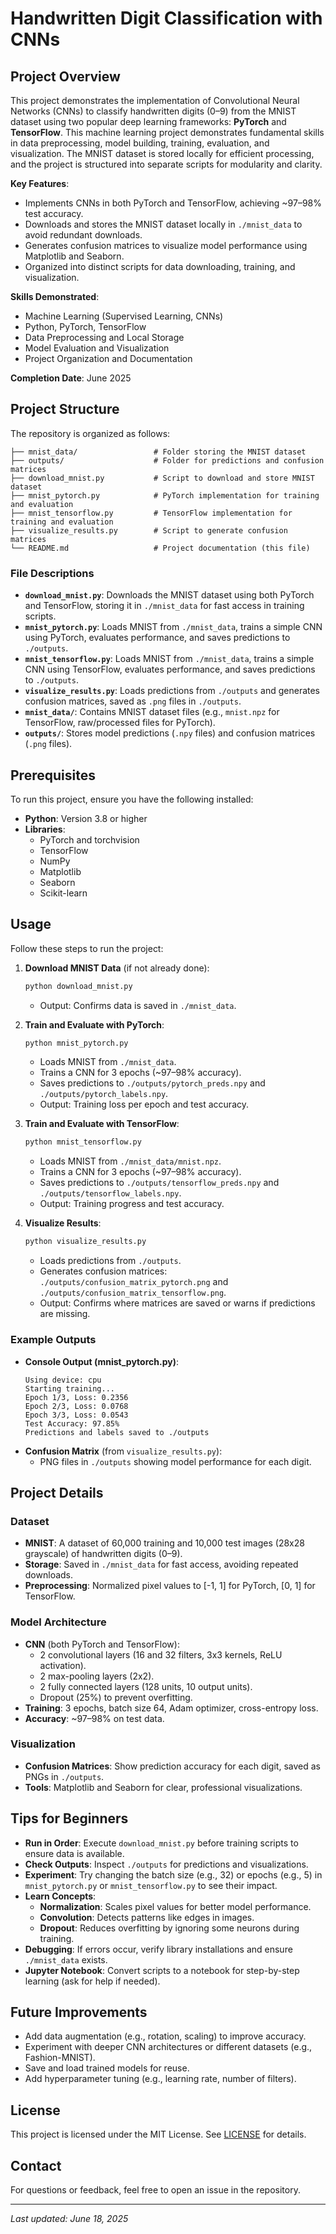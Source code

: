 # Handwritten Digit Classification with CNNs

## Project Overview
This project demonstrates the implementation of Convolutional Neural Networks (CNNs) to classify handwritten digits (0–9) from the MNIST dataset using two popular deep learning frameworks: **PyTorch** and **TensorFlow**. This machine learning project demonstrates fundamental skills in data preprocessing, model building, training, evaluation, and visualization. The MNIST dataset is stored locally for efficient processing, and the project is structured into separate scripts for modularity and clarity.

**Key Features**:
- Implements CNNs in both PyTorch and TensorFlow, achieving ~97–98% test accuracy.
- Downloads and stores the MNIST dataset locally in `./mnist_data` to avoid redundant downloads.
- Generates confusion matrices to visualize model performance using Matplotlib and Seaborn.
- Organized into distinct scripts for data downloading, training, and visualization.

**Skills Demonstrated**:
- Machine Learning (Supervised Learning, CNNs)
- Python, PyTorch, TensorFlow
- Data Preprocessing and Local Storage
- Model Evaluation and Visualization
- Project Organization and Documentation

**Completion Date**: June 2025

## Project Structure
The repository is organized as follows:
```
├── mnist_data/                 # Folder storing the MNIST dataset
├── outputs/                    # Folder for predictions and confusion matrices
├── download_mnist.py           # Script to download and store MNIST dataset
├── mnist_pytorch.py            # PyTorch implementation for training and evaluation
├── mnist_tensorflow.py         # TensorFlow implementation for training and evaluation
├── visualize_results.py        # Script to generate confusion matrices
└── README.md                   # Project documentation (this file)
```

### File Descriptions
- **`download_mnist.py`**: Downloads the MNIST dataset using both PyTorch and TensorFlow, storing it in `./mnist_data` for fast access in training scripts.
- **`mnist_pytorch.py`**: Loads MNIST from `./mnist_data`, trains a simple CNN using PyTorch, evaluates performance, and saves predictions to `./outputs`.
- **`mnist_tensorflow.py`**: Loads MNIST from `./mnist_data`, trains a simple CNN using TensorFlow, evaluates performance, and saves predictions to `./outputs`.
- **`visualize_results.py`**: Loads predictions from `./outputs` and generates confusion matrices, saved as `.png` files in `./outputs`.
- **`mnist_data/`**: Contains MNIST dataset files (e.g., `mnist.npz` for TensorFlow, raw/processed files for PyTorch).
- **`outputs/`**: Stores model predictions (`.npy` files) and confusion matrices (`.png` files).

## Prerequisites
To run this project, ensure you have the following installed:
- **Python**: Version 3.8 or higher
- **Libraries**:
  - PyTorch and torchvision
  - TensorFlow
  - NumPy
  - Matplotlib
  - Seaborn
  - Scikit-learn

## Usage
Follow these steps to run the project:

1. **Download MNIST Data** (if not already done):
   ```bash
   python download_mnist.py
   ```
   - Output: Confirms data is saved in `./mnist_data`.

2. **Train and Evaluate with PyTorch**:
   ```bash
   python mnist_pytorch.py
   ```
   - Loads MNIST from `./mnist_data`.
   - Trains a CNN for 3 epochs (~97–98% accuracy).
   - Saves predictions to `./outputs/pytorch_preds.npy` and `./outputs/pytorch_labels.npy`.
   - Output: Training loss per epoch and test accuracy.

3. **Train and Evaluate with TensorFlow**:
   ```bash
   python mnist_tensorflow.py
   ```
   - Loads MNIST from `./mnist_data/mnist.npz`.
   - Trains a CNN for 3 epochs (~97–98% accuracy).
   - Saves predictions to `./outputs/tensorflow_preds.npy` and `./outputs/tensorflow_labels.npy`.
   - Output: Training progress and test accuracy.

4. **Visualize Results**:
   ```bash
   python visualize_results.py
   ```
   - Loads predictions from `./outputs`.
   - Generates confusion matrices: `./outputs/confusion_matrix_pytorch.png` and `./outputs/confusion_matrix_tensorflow.png`.
   - Output: Confirms where matrices are saved or warns if predictions are missing.

### Example Outputs
- **Console Output (mnist_pytorch.py)**:
  ```
  Using device: cpu
  Starting training...
  Epoch 1/3, Loss: 0.2356
  Epoch 2/3, Loss: 0.0768
  Epoch 3/3, Loss: 0.0543
  Test Accuracy: 97.85%
  Predictions and labels saved to ./outputs
  ```
- **Confusion Matrix** (from `visualize_results.py`):
  - PNG files in `./outputs` showing model performance for each digit.

## Project Details
### Dataset
- **MNIST**: A dataset of 60,000 training and 10,000 test images (28x28 grayscale) of handwritten digits (0–9).
- **Storage**: Saved in `./mnist_data` for fast access, avoiding repeated downloads.
- **Preprocessing**: Normalized pixel values to [-1, 1] for PyTorch, [0, 1] for TensorFlow.

### Model Architecture
- **CNN** (both PyTorch and TensorFlow):
  - 2 convolutional layers (16 and 32 filters, 3x3 kernels, ReLU activation).
  - 2 max-pooling layers (2x2).
  - 2 fully connected layers (128 units, 10 output units).
  - Dropout (25%) to prevent overfitting.
- **Training**: 3 epochs, batch size 64, Adam optimizer, cross-entropy loss.
- **Accuracy**: ~97–98% on test data.

### Visualization
- **Confusion Matrices**: Show prediction accuracy for each digit, saved as PNGs in `./outputs`.
- **Tools**: Matplotlib and Seaborn for clear, professional visualizations.

## Tips for Beginners
- **Run in Order**: Execute `download_mnist.py` before training scripts to ensure data is available.
- **Check Outputs**: Inspect `./outputs` for predictions and visualizations.
- **Experiment**: Try changing the batch size (e.g., 32) or epochs (e.g., 5) in `mnist_pytorch.py` or `mnist_tensorflow.py` to see their impact.
- **Learn Concepts**:
  - **Normalization**: Scales pixel values for better model performance.
  - **Convolution**: Detects patterns like edges in images.
  - **Dropout**: Reduces overfitting by ignoring some neurons during training.
- **Debugging**: If errors occur, verify library installations and ensure `./mnist_data` exists.
- **Jupyter Notebook**: Convert scripts to a notebook for step-by-step learning (ask for help if needed).

## Future Improvements
- Add data augmentation (e.g., rotation, scaling) to improve accuracy.
- Experiment with deeper CNN architectures or different datasets (e.g., Fashion-MNIST).
- Save and load trained models for reuse.
- Add hyperparameter tuning (e.g., learning rate, number of filters).

## License
This project is licensed under the MIT License. See [LICENSE](LICENSE) for details.

## Contact
For questions or feedback, feel free to open an issue in the repository.

---
*Last updated: June 18, 2025*
